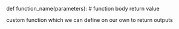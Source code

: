 def function_name(parameters):
    # function body
    return value

custom function which we can  define on our own to return outputs
